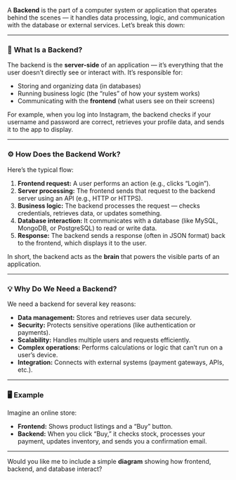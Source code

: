 A **Backend** is the part of a computer system or application that operates behind the scenes — it handles data processing, logic, and communication with the database or external services. Let’s break this down:

---

### 🧩 **What Is a Backend?**

The backend is the **server-side** of an application — it’s everything that the user doesn’t directly see or interact with.
It’s responsible for:

* Storing and organizing data (in databases)
* Running business logic (the “rules” of how your system works)
* Communicating with the **frontend** (what users see on their screens)

For example, when you log into Instagram, the backend checks if your username and password are correct, retrieves your profile data, and sends it to the app to display.

---

### ⚙️ **How Does the Backend Work?**

Here’s the typical flow:

1. **Frontend request:** A user performs an action (e.g., clicks “Login”).
2. **Server processing:** The frontend sends that request to the backend server using an API (e.g., HTTP or HTTPS).
3. **Business logic:** The backend processes the request — checks credentials, retrieves data, or updates something.
4. **Database interaction:** It communicates with a database (like MySQL, MongoDB, or PostgreSQL) to read or write data.
5. **Response:** The backend sends a response (often in JSON format) back to the frontend, which displays it to the user.

In short, the backend acts as the **brain** that powers the visible parts of an application.

---

### 💡 **Why Do We Need a Backend?**

We need a backend for several key reasons:

* **Data management:** Stores and retrieves user data securely.
* **Security:** Protects sensitive operations (like authentication or payments).
* **Scalability:** Handles multiple users and requests efficiently.
* **Complex operations:** Performs calculations or logic that can’t run on a user’s device.
* **Integration:** Connects with external systems (payment gateways, APIs, etc.).

---

### 🖥️ **Example**

Imagine an online store:

* **Frontend:** Shows product listings and a “Buy” button.
* **Backend:** When you click “Buy,” it checks stock, processes your payment, updates inventory, and sends you a confirmation email.

---

Would you like me to include a simple **diagram** showing how frontend, backend, and database interact?
